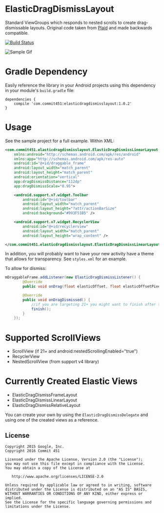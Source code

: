 # ElasticDragDismissLayout
Standard ViewGroups which responds to nested scrolls to create drag-dismissable layouts. Original code taken from [Plaid](https://github.com/nickbutcher/plaid) and made backwards compatible.

[![Build Status](https://travis-ci.org/Commit451/ElasticDragDismissLayout.svg?branch=master)](https://travis-ci.org/Commit451/ElasticDragDismissLayout)

![Sample Gif](http://i.imgur.com/AXvw7Ll.gif)

# Gradle Dependency
Easily reference the library in your Android projects using this dependency in your module's `build.gradle` file:

```Gradle
dependencies {
    compile 'com.commit451:elasticdragdismisslayout:1.0.2'
}
```

# Usage
See the sample project for a full example. Within XML:

```xml
<com.commit451.elasticdragdismisslayout.ElasticDragDismissLinearLayout
    xmlns:android="http://schemas.android.com/apk/res/android"
    xmlns:app="http://schemas.android.com/apk/res-auto"
    android:id="@+id/draggable_frame"
    android:layout_width="match_parent"
    android:layout_height="match_parent"
    android:orientation="vertical"
    app:dragDismissDistance="112dp"
    app:dragDismissScale="0.95">

    <android.support.v7.widget.Toolbar
        android:id="@+id/toolbar"
        android:layout_width="match_parent"
        android:layout_height="?attr/actionBarSize"
        android:background="#993F51B5" />

    <android.support.v7.widget.RecyclerView
        android:id="@+id/recyclerview"
        android:layout_width="match_parent"
        android:layout_height="wrap_content" />

</com.commit451.elasticdragdismisslayout.ElasticDragDismissLinearLayout>
```
In addition, you will probably want to have your new activity have a theme that allows for transparency. See `styles.xml` for an example.

To allow for dismiss:
```java
mDraggableFrame.addListener(new ElasticDragDismissListener() {
        @Override
        public void onDrag(float elasticOffset, float elasticOffsetPixels, float rawOffset, float rawOffsetPixels) {}

        @Override
        public void onDragDismissed() {
            //if you are targeting 21+ you might want to finish after transition
            finish();
        }
    });
```

# Supported ScrollViews
- ScrollView (if 21+ and android:nestedScrollingEnabled="true")
- RecyclerView
- NestedScrollView (from support v4 library)

# Currently Created Elastic Views
- ElasticDragDismissFrameLayout
- ElasticDragDismissLinearLayout
- ElasticDragDismissRelativeLayout

You can create your own by using the `ElasticDragDismissDelegate` and using one of the created views as a reference.

License
--------

    Copyright 2015 Google, Inc.
    Copyright 2016 Commit 451

    Licensed under the Apache License, Version 2.0 (the "License");
    you may not use this file except in compliance with the License.
    You may obtain a copy of the License at

       http://www.apache.org/licenses/LICENSE-2.0

    Unless required by applicable law or agreed to in writing, software
    distributed under the License is distributed on an "AS IS" BASIS,
    WITHOUT WARRANTIES OR CONDITIONS OF ANY KIND, either express or implied.
    See the License for the specific language governing permissions and
    limitations under the License.
